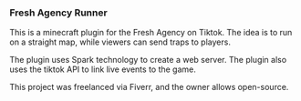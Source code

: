 
### Fresh Agency Runner

This is a minecraft plugin for the Fresh Agency on Tiktok. The idea is to run on a straight map, while viewers can send traps to players.

The plugin uses Spark technology to create a web server. 
The plugin also uses the tiktok API to link live events to the game.

This project was freelanced via Fiverr, and the owner allows open-source.
